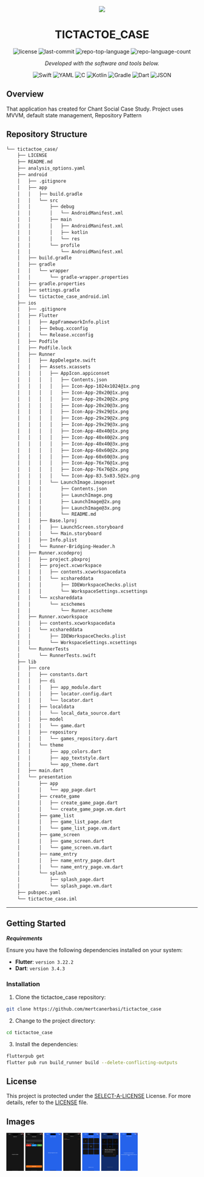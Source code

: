 
<p align="center">
  <img src="https://cdn-icons-png.flaticon.com/512/6295/6295417.png" width="100" />
</p>
<p align="center">
    <h1 align="center">TICTACTOE_CASE</h1>
</p>
<p align="center">
	<img src="https://img.shields.io/github/license/mertcanerbasi/tictactoe_case?style=flat&color=0080ff" alt="license">
	<img src="https://img.shields.io/github/last-commit/mertcanerbasi/tictactoe_case?style=flat&logo=git&logoColor=white&color=0080ff" alt="last-commit">
	<img src="https://img.shields.io/github/languages/top/mertcanerbasi/tictactoe_case?style=flat&color=0080ff" alt="repo-top-language">
	<img src="https://img.shields.io/github/languages/count/mertcanerbasi/tictactoe_case?style=flat&color=0080ff" alt="repo-language-count">
<p>
<p align="center">
		<em>Developed with the software and tools below.</em>
</p>
<p align="center">
	<img src="https://img.shields.io/badge/Swift-F05138.svg?style=flat&logo=Swift&logoColor=white" alt="Swift">
	<img src="https://img.shields.io/badge/YAML-CB171E.svg?style=flat&logo=YAML&logoColor=white" alt="YAML">
	<img src="https://img.shields.io/badge/C-A8B9CC.svg?style=flat&logo=C&logoColor=black" alt="C">
	<img src="https://img.shields.io/badge/Kotlin-7F52FF.svg?style=flat&logo=Kotlin&logoColor=white" alt="Kotlin">
	<img src="https://img.shields.io/badge/Gradle-02303A.svg?style=flat&logo=Gradle&logoColor=white" alt="Gradle">
	<img src="https://img.shields.io/badge/Dart-0175C2.svg?style=flat&logo=Dart&logoColor=white" alt="Dart">
	<img src="https://img.shields.io/badge/JSON-000000.svg?style=flat&logo=JSON&logoColor=white" alt="JSON">
</p>

##  Overview

That application has created for Chant Social Case Study.
Project uses MVVM, default state management, Repository Pattern


##  Repository Structure

```sh
└── tictactoe_case/
    ├── LICENSE
    ├── README.md
    ├── analysis_options.yaml
    ├── android
    │   ├── .gitignore
    │   ├── app
    │   │   ├── build.gradle
    │   │   └── src
    │   │       ├── debug
    │   │       │   └── AndroidManifest.xml
    │   │       ├── main
    │   │       │   ├── AndroidManifest.xml
    │   │       │   ├── kotlin
    │   │       │   └── res
    │   │       └── profile
    │   │           └── AndroidManifest.xml
    │   ├── build.gradle
    │   ├── gradle
    │   │   └── wrapper
    │   │       └── gradle-wrapper.properties
    │   ├── gradle.properties
    │   ├── settings.gradle
    │   └── tictactoe_case_android.iml
    ├── ios
    │   ├── .gitignore
    │   ├── Flutter
    │   │   ├── AppFrameworkInfo.plist
    │   │   ├── Debug.xcconfig
    │   │   └── Release.xcconfig
    │   ├── Podfile
    │   ├── Podfile.lock
    │   ├── Runner
    │   │   ├── AppDelegate.swift
    │   │   ├── Assets.xcassets
    │   │   │   ├── AppIcon.appiconset
    │   │   │   │   ├── Contents.json
    │   │   │   │   ├── Icon-App-1024x1024@1x.png
    │   │   │   │   ├── Icon-App-20x20@1x.png
    │   │   │   │   ├── Icon-App-20x20@2x.png
    │   │   │   │   ├── Icon-App-20x20@3x.png
    │   │   │   │   ├── Icon-App-29x29@1x.png
    │   │   │   │   ├── Icon-App-29x29@2x.png
    │   │   │   │   ├── Icon-App-29x29@3x.png
    │   │   │   │   ├── Icon-App-40x40@1x.png
    │   │   │   │   ├── Icon-App-40x40@2x.png
    │   │   │   │   ├── Icon-App-40x40@3x.png
    │   │   │   │   ├── Icon-App-60x60@2x.png
    │   │   │   │   ├── Icon-App-60x60@3x.png
    │   │   │   │   ├── Icon-App-76x76@1x.png
    │   │   │   │   ├── Icon-App-76x76@2x.png
    │   │   │   │   └── Icon-App-83.5x83.5@2x.png
    │   │   │   └── LaunchImage.imageset
    │   │   │       ├── Contents.json
    │   │   │       ├── LaunchImage.png
    │   │   │       ├── LaunchImage@2x.png
    │   │   │       ├── LaunchImage@3x.png
    │   │   │       └── README.md
    │   │   ├── Base.lproj
    │   │   │   ├── LaunchScreen.storyboard
    │   │   │   └── Main.storyboard
    │   │   ├── Info.plist
    │   │   └── Runner-Bridging-Header.h
    │   ├── Runner.xcodeproj
    │   │   ├── project.pbxproj
    │   │   ├── project.xcworkspace
    │   │   │   ├── contents.xcworkspacedata
    │   │   │   └── xcshareddata
    │   │   │       ├── IDEWorkspaceChecks.plist
    │   │   │       └── WorkspaceSettings.xcsettings
    │   │   └── xcshareddata
    │   │       └── xcschemes
    │   │           └── Runner.xcscheme
    │   ├── Runner.xcworkspace
    │   │   ├── contents.xcworkspacedata
    │   │   └── xcshareddata
    │   │       ├── IDEWorkspaceChecks.plist
    │   │       └── WorkspaceSettings.xcsettings
    │   └── RunnerTests
    │       └── RunnerTests.swift
    ├── lib
    │   ├── core
    │   │   ├── constants.dart
    │   │   ├── di
    │   │   │   ├── app_module.dart
    │   │   │   ├── locator.config.dart
    │   │   │   └── locator.dart
    │   │   ├── localdata
    │   │   │   └── local_data_source.dart
    │   │   ├── model
    │   │   │   └── game.dart
    │   │   ├── repository
    │   │   │   └── games_repository.dart
    │   │   └── theme
    │   │       ├── app_colors.dart
    │   │       ├── app_textstyle.dart
    │   │       └── app_theme.dart
    │   ├── main.dart
    │   └── presentation
    │       ├── app
    │       │   └── app_page.dart
    │       ├── create_game
    │       │   ├── create_game_page.dart
    │       │   └── create_game_page.vm.dart
    │       ├── game_list
    │       │   ├── game_list_page.dart
    │       │   └── game_list_page.vm.dart
    │       ├── game_screen
    │       │   ├── game_screen.dart
    │       │   └── game_screen.vm.dart
    │       ├── name_entry
    │       │   ├── name_entry_page.dart
    │       │   └── name_entry_page.vm.dart
    │       └── splash
    │           ├── splash_page.dart
    │           └── splash_page.vm.dart
    ├── pubspec.yaml
    └── tictactoe_case.iml
```

---



##  Getting Started

***Requirements***

Ensure you have the following dependencies installed on your system:

* **Flutter**: `version 3.22.2`
* **Dart**: `version 3.4.3`

###  Installation

1. Clone the tictactoe_case repository:

```sh
git clone https://github.com/mertcanerbasi/tictactoe_case
```

2. Change to the project directory:

```sh
cd tictactoe_case
```

3. Install the dependencies:

```sh
flutterpub get
flutter pub run build_runner build --delete-conflicting-outputs
```


##  License

This project is protected under the [SELECT-A-LICENSE](https://choosealicense.com/licenses) License. For more details, refer to the [LICENSE](https://choosealicense.com/licenses/) file.

## Images

<img src="app_images/image1.png" alt="Screen 1" height="100">
<img src="app_images/image2.png" alt="Screen 2" height="100">
<img src="app_images/image3.png" alt="Screen 3" height="100">
<img src="app_images/image4.png" alt="Screen 4" height="100">
<img src="app_images/image5.png" alt="Screen 5" height="100">
<img src="app_images/image6.png" alt="Screen 6" height="100">
<img src="app_images/image7.png" alt="Screen 7" height="100">
